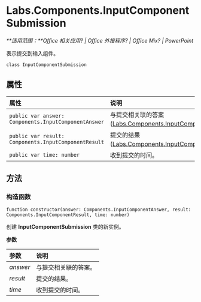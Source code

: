 
# <a name="labs.components.inputcomponentsubmission"></a>Labs.Components.InputComponentSubmission

 _**适用范围：**Office 相关应用? | Office 外接程序? | Office Mix? | PowerPoint_

表示提交到输入组件。

```
class InputComponentSubmission
```


## <a name="properties"></a>属性


|属性|说明|
|:-----|:-----|
| `public var answer: Components.InputComponentAnswer`|与提交相关联的答案 ([Labs.Components.InputComponentAnswer](../../reference/office-mix/labs.components.inputcomponentanswer.md))。|
| `public var result: Components.InputComponentResult`|提交的结果 ([Labs.Components.InputComponentResult](../../reference/office-mix/labs.components.inputcomponentresult.md))。|
| `public var time: number`|收到提交的时间。|

## <a name="methods"></a>方法




### <a name="constructor"></a>构造函数

 `function constructor(answer: Components.InputComponentAnswer, result: Components.InputComponentResult, time: number)`

创建 **InputComponentSubmission** 类的新实例。

 **参数**


|参数|说明|
|:-----|:-----|
| _answer_|与提交相关联的答案。|
| _result_|提交的结果。|
| _time_|收到提交的时间。|
